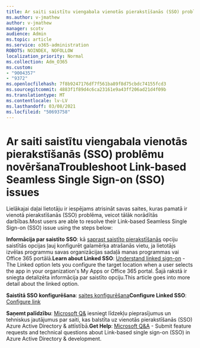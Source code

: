 ```yaml
---
title: Ar saiti saistītu viengabala vienotās pierakstīšanās (SSO) problēmu novēršana
ms.author: v-jmathew
author: v-jmathew
manager: scotv
audience: Admin
ms.topic: article
ms.service: o365-administration
ROBOTS: NOINDEX, NOFOLLOW
localization_priority: Normal
ms.collection: Adm_O365
ms.custom:
- "9004357"
- "9372"
ms.openlocfilehash: 7f8b9247176df7f561ba89f8d75cbdc74155fcd3
ms.sourcegitcommit: 4883f1f89d4c6ca23161e9a43ff206ad21d4f09b
ms.translationtype: MT
ms.contentlocale: lv-LV
ms.lasthandoff: 03/08/2021
ms.locfileid: "50693758"
---
```

# <a name="troubleshoot-link-based-seamless-single-sign-on-sso-issues"></a><span data-ttu-id="ac2c2-102">Ar saiti saistītu viengabala vienotās pierakstīšanās (SSO) problēmu novēršana</span><span class="sxs-lookup"><span data-stu-id="ac2c2-102">Troubleshoot Link-based Seamless Single Sign-on (SSO) issues</span></span>

<span data-ttu-id="ac2c2-103">Lielākajai daļai lietotāju ir iespējams atrisināt savas saites, kuras pamatā ir vienotā pierakstīšanās (SSO) problēma, veicot tālāk norādītās darbības.</span><span class="sxs-lookup"><span data-stu-id="ac2c2-103">Most users are able to resolve their Link-based Seamless Single Sign-on (SSO) issue using the steps below:</span></span>

<span data-ttu-id="ac2c2-104">**Informācija par saistīto SSO**: kā [saprast saistīto pierakstīšanās](https://docs.microsoft.com/azure/active-directory/manage-apps/configure-linked-sign-on) opciju saistītās opcijas ļauj konfigurēt galamērķa atrašanās vietu, ja lietotājs izvēlas programmu savas organizācijas sadaļā manas programmas vai Office 365 portālā.</span><span class="sxs-lookup"><span data-stu-id="ac2c2-104">**Learn about Linked SSO**: [Understand linked sign-on](https://docs.microsoft.com/azure/active-directory/manage-apps/configure-linked-sign-on) - The Linked option lets you configure the target location when a user selects the app in your organization's My Apps or Office 365 portal.</span></span> <span data-ttu-id="ac2c2-105">Šajā rakstā ir sniegta detalizēta informācija par saistīto opciju.</span><span class="sxs-lookup"><span data-stu-id="ac2c2-105">This article goes into more detail about the linked option.</span></span>

<span data-ttu-id="ac2c2-106">**Saistītā SSO konfigurēšana**: [saites konfigurēšana](https://docs.microsoft.com/azure/active-directory/manage-apps/configure-linked-sign-on#configure-link)</span><span class="sxs-lookup"><span data-stu-id="ac2c2-106">**Configure Linked SSO**: [Configure link](https://docs.microsoft.com/azure/active-directory/manage-apps/configure-linked-sign-on#configure-link)</span></span>

<span data-ttu-id="ac2c2-107">**Saņemt palīdzību**: [Microsoft Q&](https://docs.microsoft.com/answers/topics/azure-ad-single-sign-on.html) iesniegt līdzekļu pieprasījumus un tehniskus jautājumus par saiti, kas balstīta uz vienotās pierakstīšanās (SSO) Azure Active Directory & attīstībā.</span><span class="sxs-lookup"><span data-stu-id="ac2c2-107">**Get Help**: [Microsoft Q&A](https://docs.microsoft.com/answers/topics/azure-ad-single-sign-on.html) - Submit feature requests and technical questions about Link-based single sign-on (SSO) in Azure Active Directory & development.</span></span>
